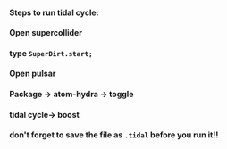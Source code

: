 #### Steps to run tidal cycle:

#### Open supercollider 
#### type `SuperDirt.start;`

#### Open pulsar
#### Package -> atom-hydra -> toggle
#### tidal cycle-> boost

#### don't forget to save the file as `.tidal` before you run it!!